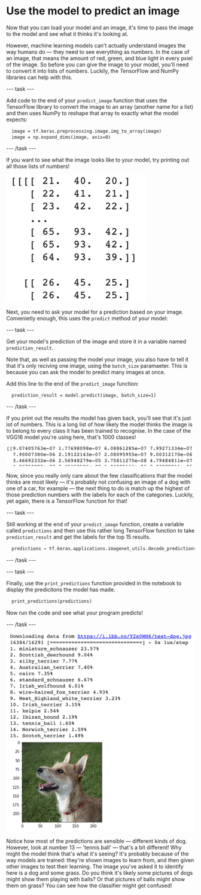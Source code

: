 # Use the model to predict an image

Now that you can load your model and an image, it's time to pass the image to the model and see what it thinks it's looking at.

However, machine learning models can't actually understand images the way humans do — they need to see everything as numbers. In the case of an image, that means the amount of red, green, and blue light in every pxiel of the image. So before you can give the image to your model, you'll need to convert it into lists of numbers. Luckily, the TensorFlow and NumPy libraries can help with this.

--- task ---

Add code to the end of your `predict_image` function that uses the TensorFlow library to convert the image to an array (another name for a list) and then uses NumPy to reshape that array to exactly what the model expects:

```python3
  image = tf.keras.preprocessing.image.img_to_array(image)
  image = np.expand_dims(image, axis=0)
```

--- /task ---

If you want to see what the image looks like to your model, try printing out all those lists of numbers!

![Lists of numbers in a Colab output cell.](images/numeric_image.png)

Next, you need to ask your model for a prediction based on your image. Convenietly enough, this uses the `predict` method of your model:

--- task ---

Get your model's prediction of the image and store it in a variable named `prediction_result`. 

Note that, as well as passing the model your image, you also have to tell it that it's only reciving one image, using the `batch_size` paramaeter. This is because you can ask the model to predict many images at once.

Add this line to the end of the `predict_image` function:

```python3
  prediction_result = model.predict(image, batch_size=1)
```

--- /task ---

If you print out the results the model has given back, you'll see that it's just lot of numbers. This is a long list of how likely the model thinks the image is to belong to every class it has been trained to recognise. In the case of the VGG16 model you're using here, that's 1000 classes!

![A small sample of the list of numbers the model returns.](images/numeric_predictions.png)

Now, since you really only care about the few classifications that the model thinks are most likely — it's probably not confusing an image of a dog with one of a car, for example — the next thing to do is match up the highest of those prediction numbers with the labels for each of the categories. Luckily, yet again, there is a TensorFlow function for that!

--- task ---

Still working at the end of your `predict_image` function, create a variable called `predictions` and then use this rather long TensorFlow function to take `prediction_result` and get the labels for the top 15 results.

```python
  predictions = tf.keras.applications.imagenet_utils.decode_predictions(prediction_result, top=15)
```

--- /task ---

--- task ---

Finally, use the `print_predictions` function provided in the notebook to display the predicitons the model has made.

```python
  print_predictions(predictions)
```

Now run the code and see what your program predicts!

--- /task ---

![A numbered list of fifteen items, mostly dog breeds, each followed by a percentage. Number thirteen is different — 'tennis_ball 1.60%'. A picture of a small dog appears below the list.](images/finished_project.png)

Notice how most of the predictions are sensible — different kinds of dog. However, look at number 13 — 'tennis ball' — that's a bit different! Why might the model think that's what it's seeing? It's probably because of the way models are trained: they're shown images to learn from, and then given other images to test their learning. The image you've asked it to identify here is a dog and some grass. Do you think it's likely some pictures of dogs might show them playing with balls? Or that pictures of balls might show them on grass? You can see how the classifier might get confused!
